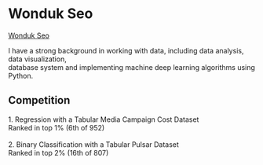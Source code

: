 <h1> Wonduk Seo </h1>

<div class="badge-base LI-profile-badge" data-locale="ko_KR" data-size="medium" data-theme="dark" data-type="VERTICAL" data-vanity="wonduk-seo-b1a873245" data-version="v1"><a class="badge-base__link LI-simple-link" href="https://kr.linkedin.com/in/wonduk-seo-b1a873245?trk=profile-badge">Wonduk Seo</a></div>
              
I have a strong background in working with data, including data analysis, data visualization, <br/> database system and implementing machine deep learning algorithms using Python.<br/>

<h2>Competition</h2>
1. Regression with a Tabular Media Campaign Cost Dataset <br/> 
Ranked in top 1% (6th of 952)<br/> <br/> 
2. Binary Classification with a Tabular Pulsar Dataset<br/> 
Ranked in top 2% (16th of 807) <br/> 
<!---
MarsSeo/MarsSeo is a ✨ special ✨ repository because its `README.md` (this file) appears on your GitHub profile.
You can click the Preview link to take a look at your changes.
--->
